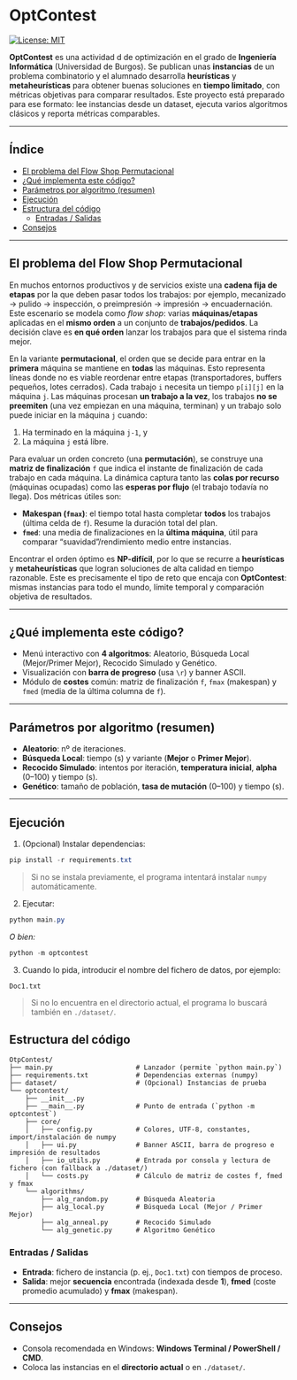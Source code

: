 # OptContest
[![License: MIT](https://img.shields.io/badge/License-MIT-yellow.svg)](LICENSE)

**OptContest** es una actividad d de optimización en el grado de **Ingeniería Informática** (Universidad de Burgos). Se publican unas **instancias** de un problema combinatorio y el alumnado desarrolla **heurísticas** y **metaheurísticas** para obtener buenas soluciones en **tiempo limitado**, con métricas objetivas para comparar resultados. Este proyecto está preparado para ese formato: lee instancias desde un dataset, ejecuta varios algoritmos clásicos y reporta métricas comparables.

---
## Índice

* [El problema del Flow Shop Permutacional](#el-problema-del-flow-shop-permutacional)
* [¿Qué implementa este código?](#qué-implementa-este-código)
* [Parámetros por algoritmo (resumen)](#parámetros-por-algoritmo-resumen)
* [Ejecución](#ejecución)
* [Estructura del código](#estructura-del-código)
  * [Entradas / Salidas](#entradas--salidas)
* [Consejos](#consejos)

---

## El problema del Flow Shop Permutacional

En muchos entornos productivos y de servicios existe una **cadena fija de etapas** por la que deben pasar todos los trabajos: por ejemplo, mecanizado → pulido → inspección, o preimpresión → impresión → encuadernación. Este escenario se modela como *flow shop*: varias **máquinas/etapas** aplicadas en el **mismo orden** a un conjunto de **trabajos/pedidos**. La decisión clave es **en qué orden** lanzar los trabajos para que el sistema rinda mejor.

En la variante **permutacional**, el orden que se decide para entrar en la **primera** máquina se mantiene en **todas** las máquinas. Esto representa líneas donde no es viable reordenar entre etapas (transportadores, buffers pequeños, lotes cerrados). Cada trabajo `i` necesita un tiempo `p[i][j]` en la máquina `j`. Las máquinas procesan **un trabajo a la vez**, los trabajos **no se preemiten** (una vez empiezan en una máquina, terminan) y un trabajo solo puede iniciar en la máquina `j` cuando:

1. Ha terminado en la máquina `j-1`, y
2. La máquina `j` está libre.

Para evaluar un orden concreto (una **permutación**), se construye una **matriz de finalización** `f` que indica el instante de finalización de cada trabajo en cada máquina. La dinámica captura tanto las **colas por recurso** (máquinas ocupadas) como las **esperas por flujo** (el trabajo todavía no llega). Dos métricas útiles son:

* **Makespan (`fmax`)**: el tiempo total hasta completar **todos** los trabajos (última celda de `f`). Resume la duración total del plan.
* **`fmed`**: una media de finalizaciones en la **última máquina**, útil para comparar “suavidad”/rendimiento medio entre instancias.

Encontrar el orden óptimo es **NP-difícil**, por lo que se recurre a **heurísticas** y **metaheurísticas** que logran soluciones de alta calidad en tiempo razonable. Este es precisamente el tipo de reto que encaja con **OptContest**: mismas instancias para todo el mundo, límite temporal y comparación objetiva de resultados.

---

## ¿Qué implementa este código?

* Menú interactivo con **4 algoritmos**: Aleatorio, Búsqueda Local (Mejor/Primer Mejor), Recocido Simulado y Genético.
* Visualización con **barra de progreso** (usa `\r`) y banner ASCII.
* Módulo de **costes** común: matriz de finalización `f`, `fmax` (makespan) y `fmed` (media de la última columna de `f`).

---

## Parámetros por algoritmo (resumen)

* **Aleatorio**: nº de iteraciones.
* **Búsqueda Local**: tiempo (s) y variante (**Mejor** o **Primer Mejor**).
* **Recocido Simulado**: intentos por iteración, **temperatura inicial**, **alpha** (0–100) y tiempo (s).
* **Genético**: tamaño de población, **tasa de mutación** (0–100) y tiempo (s).

---

## Ejecución

1. (Opcional) Instalar dependencias:

```powershell
pip install -r requirements.txt
```

> Si no se instala previamente, el programa intentará instalar `numpy` automáticamente.

2. Ejecutar:

```powershell
python main.py
```

*O bien:*

```powershell
python -m optcontest
```

3. Cuando lo pida, introducir el nombre del fichero de datos, por ejemplo:

```
Doc1.txt
```

> Si no lo encuentra en el directorio actual, el programa lo buscará también en `./dataset/`.



## Estructura del código

```
OtpContest/
├── main.py                     # Lanzador (permite `python main.py`)
├── requirements.txt            # Dependencias externas (numpy)
├── dataset/                    # (Opcional) Instancias de prueba
└── optcontest/
    ├── __init__.py
    ├── __main__.py             # Punto de entrada (`python -m optcontest`)
    ├── core/
    │   ├── config.py           # Colores, UTF-8, constantes, import/instalación de numpy
    │   ├── ui.py               # Banner ASCII, barra de progreso e impresión de resultados
    │   ├── io_utils.py         # Entrada por consola y lectura de fichero (con fallback a ./dataset/)
    │   └── costs.py            # Cálculo de matriz de costes f, fmed y fmax
    └── algorithms/
        ├── alg_random.py       # Búsqueda Aleatoria
        ├── alg_local.py        # Búsqueda Local (Mejor / Primer Mejor)
        ├── alg_anneal.py       # Recocido Simulado
        └── alg_genetic.py      # Algoritmo Genético
```

### Entradas / Salidas

* **Entrada**: fichero de instancia (p. ej., `Doc1.txt`) con tiempos de proceso.
* **Salida**: mejor **secuencia** encontrada (indexada desde **1**), **fmed** (coste promedio acumulado) y **fmax** (makespan).


---

## Consejos

* Consola recomendada en Windows: **Windows Terminal / PowerShell / CMD**.
* Coloca las instancias en el **directorio actual** o en `./dataset/`.